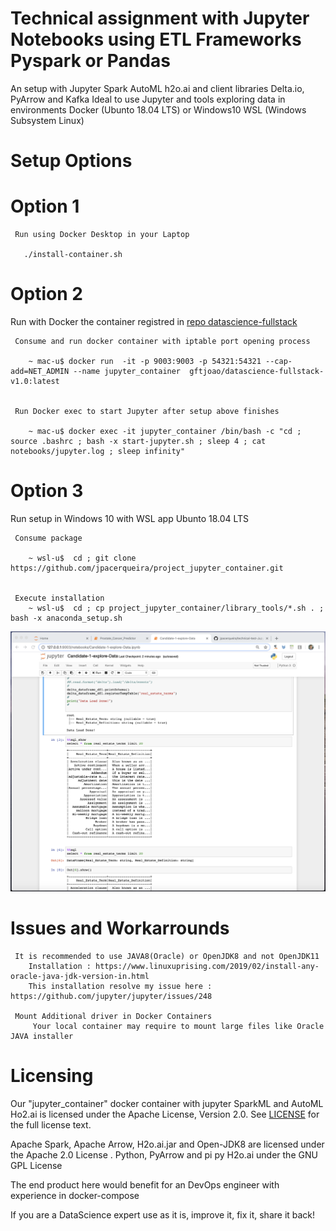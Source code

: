 #  Technical assignment with Jupyter Notebooks using ETL Frameworks Pyspark or Pandas 

   An setup with Jupyter Spark AutoML h2o.ai and client libraries Delta.io, PyArrow and Kafka
   Ideal to use Jupyter and tools exploring data in environments
   Docker (Ubunto 18.04 LTS) or Windows10 WSL (Windows Subsystem Linux)


   Setup Options
=========

   Option 1
===
     Run using Docker Desktop in your Laptop

       ./install-container.sh



   Option 2
=== 
   Run with Docker the container registred in [repo datascience-fullstack](https://hub.docker.com/r/gftjoao/datascience-fullstack-v1.0)
        

     Consume and run docker container with iptable port opening process

        ~ mac-u$ docker run  -it -p 9003:9003 -p 54321:54321 --cap-add=NET_ADMIN --name jupyter_container  gftjoao/datascience-fullstack-v1.0:latest

        
     Run Docker exec to start Jupyter after setup above finishes

        ~ mac-u$ docker exec -it jupyter_container /bin/bash -c "cd ; source .bashrc ; bash -x start-jupyter.sh ; sleep 4 ; cat notebooks/jupyter.log ; sleep infinity" 


   Option 3
===
   Run setup in Windows 10 with WSL app Ubunto 18.04 LTS 


     Consume package 

        ~ wsl-u$  cd ; git clone https://github.com/jpacerqueira/project_jupyter_container.git


     Execute installation
        ~ wsl-u$  cd ; cp project_jupyter_container/library_tools/*.sh . ; bash -x anaconda_setup.sh


   ![jupyter_container - container - Jupyter Notebooks Test1 - Explore Data](images/Display-Explore-Test1-Data.png)

   Issues and Workarrounds 
=========

     It is recommended to use JAVA8(Oracle) or OpenJDK8 and not OpenJDK11
        Installation : https://www.linuxuprising.com/2019/02/install-any-oracle-java-jdk-version-in.html
        This installation resolve my issue here : https://github.com/jupyter/jupyter/issues/248    
    
     Mount Additional driver in Docker Containers
         Your local container may require to mount large files like Oracle JAVA installer


   Licensing
=========
  Our "jupyter_container" docker container with jupyter SparkML and AutoML Ho2.ai is licensed under the Apache License, Version 2.0. See
  [LICENSE](https://github.com/jpacerqueira/Jupyter_Spark_H2O_Kafka_Client_Setup/blob/master/README.md) for the full license text.
 
  Apache Spark, Apache Arrow, H2o.ai.jar and Open-JDK8 are licensed under the Apache 2.0 License . Python, PyArrow and pi py H2o.ai under the GNU GPL License
           
  The end product here would benefit for an DevOps engineer with experience in docker-compose    
    
  If you are a DataScience expert use as it is, improve it, fix it, share it back!

